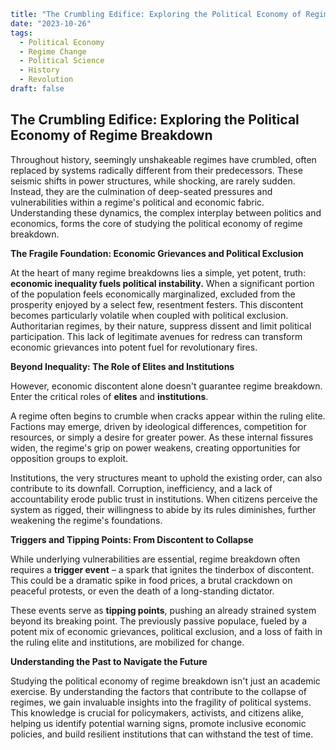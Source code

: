 ```yaml
title: "The Crumbling Edifice: Exploring the Political Economy of Regime Breakdown"
date: "2023-10-26"
tags:
  - Political Economy
  - Regime Change
  - Political Science
  - History
  - Revolution
draft: false
```

## The Crumbling Edifice: Exploring the Political Economy of Regime Breakdown

Throughout history, seemingly unshakeable regimes have crumbled, often replaced by systems radically different from their predecessors. These seismic shifts in power structures, while shocking, are rarely sudden. Instead, they are the culmination of deep-seated pressures and vulnerabilities within a regime's political and economic fabric. Understanding these dynamics, the complex interplay between politics and economics, forms the core of studying the political economy of regime breakdown.

**The Fragile Foundation: Economic Grievances and Political Exclusion**

At the heart of many regime breakdowns lies a simple, yet potent, truth: **economic inequality fuels political instability.** When a significant portion of the population feels economically marginalized, excluded from the prosperity enjoyed by a select few, resentment festers. This discontent becomes particularly volatile when coupled with political exclusion. Authoritarian regimes, by their nature, suppress dissent and limit political participation. This lack of legitimate avenues for redress can transform economic grievances into potent fuel for revolutionary fires.

**Beyond Inequality: The Role of Elites and Institutions**

However, economic discontent alone doesn't guarantee regime breakdown. Enter the critical roles of **elites** and **institutions**.

A regime often begins to crumble when cracks appear within the ruling elite. Factions may emerge, driven by ideological differences, competition for resources, or simply a desire for greater power. As these internal fissures widen, the regime's grip on power weakens, creating opportunities for opposition groups to exploit.

Institutions, the very structures meant to uphold the existing order, can also contribute to its downfall. Corruption, inefficiency, and a lack of accountability erode public trust in institutions. When citizens perceive the system as rigged, their willingness to abide by its rules diminishes, further weakening the regime's foundations.

**Triggers and Tipping Points: From Discontent to Collapse**

While underlying vulnerabilities are essential, regime breakdown often requires a **trigger event** – a spark that ignites the tinderbox of discontent. This could be a dramatic spike in food prices, a brutal crackdown on peaceful protests, or even the death of a long-standing dictator.

These events serve as **tipping points**, pushing an already strained system beyond its breaking point. The previously passive populace, fueled by a potent mix of economic grievances, political exclusion, and a loss of faith in the ruling elite and institutions, are mobilized for change.

**Understanding the Past to Navigate the Future**

Studying the political economy of regime breakdown isn't just an academic exercise. By understanding the factors that contribute to the collapse of regimes, we gain invaluable insights into the fragility of political systems. This knowledge is crucial for policymakers, activists, and citizens alike, helping us identify potential warning signs, promote inclusive economic policies, and build resilient institutions that can withstand the test of time.